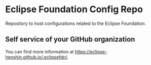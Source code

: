 # Eclipse Foundation Config Repo

Repository to host configurations related to the Eclipse Foundation.

## Self service of your GitHub organization

You can find more information at <https://eclipse-henshin.github.io/.eclipsefdn/>.
